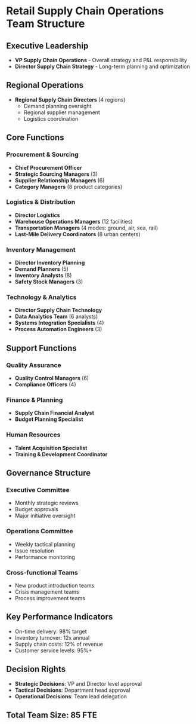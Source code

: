 # Retail Supply Chain Operations Team Structure

## Executive Leadership
- **VP Supply Chain Operations** - Overall strategy and P&L responsibility
- **Director Supply Chain Strategy** - Long-term planning and optimization

## Regional Operations
- **Regional Supply Chain Directors** (4 regions)
  - Demand planning oversight
  - Regional supplier management
  - Logistics coordination

## Core Functions

### Procurement & Sourcing
- **Chief Procurement Officer**
- **Strategic Sourcing Managers** (3)
- **Supplier Relationship Managers** (6)
- **Category Managers** (8 product categories)

### Logistics & Distribution
- **Director Logistics**
- **Warehouse Operations Managers** (12 facilities)
- **Transportation Managers** (4 modes: ground, air, sea, rail)
- **Last-Mile Delivery Coordinators** (8 urban centers)

### Inventory Management
- **Director Inventory Planning**
- **Demand Planners** (5)
- **Inventory Analysts** (8)
- **Safety Stock Managers** (3)

### Technology & Analytics
- **Director Supply Chain Technology**
- **Data Analytics Team** (6 analysts)
- **Systems Integration Specialists** (4)
- **Process Automation Engineers** (3)

## Support Functions

### Quality Assurance
- **Quality Control Managers** (6)
- **Compliance Officers** (4)

### Finance & Planning
- **Supply Chain Financial Analyst**
- **Budget Planning Specialist**

### Human Resources
- **Talent Acquisition Specialist**
- **Training & Development Coordinator**

## Governance Structure

### Executive Committee
- Monthly strategic reviews
- Budget approvals
- Major initiative oversight

### Operations Committee
- Weekly tactical planning
- Issue resolution
- Performance monitoring

### Cross-functional Teams
- New product introduction teams
- Crisis management teams
- Process improvement teams

## Key Performance Indicators

- On-time delivery: 98% target
- Inventory turnover: 12x annual
- Supply chain costs: 12% of revenue
- Customer service levels: 95%+

## Decision Rights

- **Strategic Decisions**: VP and Director level approval
- **Tactical Decisions**: Department head approval
- **Operational Decisions**: Team lead delegation

## Total Team Size: 85 FTE
